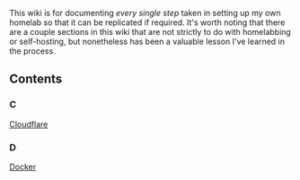 This wiki is for documenting *every single step* taken in setting up my own homelab so that it can be replicated if required. It's worth noting that there are a couple sections in this wiki that are not strictly to do with homelabbing or self-hosting, but nonetheless has been a valuable lesson I've learned in the process.

## Contents
### C
[Cloudflare](/docs/cloudflare/index.md)  
### D
[Docker](./docker/index.md)